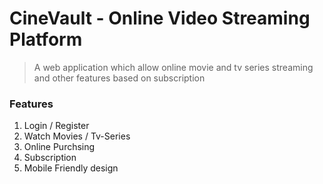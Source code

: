 # CineVault - Online Video Streaming Platform
> A web application which allow online movie and tv series streaming and other features based on subscription

### Features
1) Login / Register
2) Watch Movies / Tv-Series
3) Online Purchsing
4) Subscription
5) Mobile Friendly design
